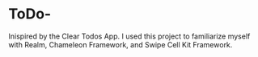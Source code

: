 # ToDo-

Inispired by the Clear Todos App. I used this project to familiarize myself with Realm, Chameleon Framework, and Swipe Cell Kit Framework. 
